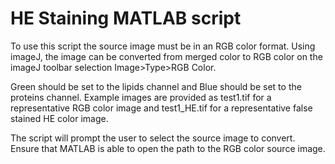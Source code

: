 # HE Staining MATLAB script
To use this script the source image must be in an RGB color format.
Using imageJ, the image can be converted from merged color to RGB color on the imageJ toolbar selection Image>Type>RGB Color.

Green should be set to the lipids channel and Blue should be set to the proteins channel. Example images are provided as test1.tif for a representative RGB color image and test1_HE.tif for a representative false stained HE color image.

The script will prompt the user to select the source image to convert. Ensure that MATLAB is able to open the path to the RGB color source image.
